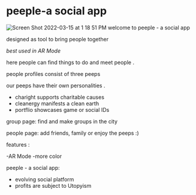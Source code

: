 # peeple-a social app
![Screen Shot 2022-03-15 at 1 18 51 PM](https://user-images.githubusercontent.com/27410534/158434775-f57e0ef3-77d0-4f3b-a292-dbac4639637d.png)
welcome to peeple - a social app

designed as tool to bring people together

*best used in AR Mode*

here people can find things to do and meet people .

people profiles consist of three peeps 

our peeps have their own personalities .
- charight supports charitable causes
- cleanergy manifests a clean earth
- portflio showcases game or social IDs

group page:
find and make groups in the city

people page:
add friends, family or enjoy the peeps :)


features :

-AR Mode
-more color


peeple - a social app:
- evolving social platform
- profits are subject to Utopyism
